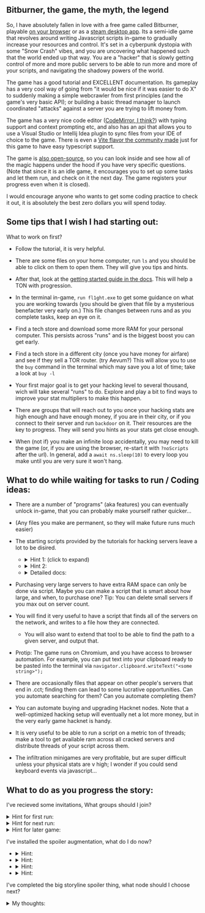 ## Bitburner, the game, the myth, the legend

So, I have absolutely fallen in love with a free game called Bitburner, playable [on your browser](https://bitburner-official.github.io/) or as a [steam desktop app](https://store.steampowered.com/app/1812820/Bitburner/). Its a semi-idle game that revolves around writing Javascript scripts in-game to gradually increase your resources and control. It's set in a cyberpunk dystopia with some "Snow Crash" vibes, and you are uncovering what happened such that the world ended up that way. You are a "hacker" that is slowly getting control of more and more public servers to be able to run more and more of your scripts, and navigating the shadowy powers of the world.

The game has a good tutorial and EXCELLENT documentation. Its gameplay has a very cool way of going from "it would be nice if it was easier to do X" to suddenly making a simple webcrawler from first principles (and the game's very basic API); or building a basic thread manager to launch coordinated "attacks" against a server you are trying to lift money from.

The game has a very nice code editor ([CodeMirror, I think?](https://codemirror.net/)) with typing support and context prompting etc, and also has an api that allows you to use a Visual Studio or Intellij Idea plugin to sync files from your IDE of choice to the game. There is even a [Vite flavor the community made](https://github.com/Tanimodori/viteburner/blob/main/README.md) just for this game to have easy typescript support.

The game is [also open-source](https://github.com/bitburner-official/bitburner-src/tree/dev), so you can look inside and see how all of the magic happens under the hood if you have very specific questions.(Note that since it is an idle game, it encourages you to set up some tasks and let them run, and check on it the next day. The game registers your progress even when it is closed).

I would encourage anyone who wants to get some coding practice to check it out, it is absolutely the best zero dollars you will spend today.


## Some tips that I wish I had starting out:

What to work on first?
* Follow the tutorial, it is very helpful.
* There are some files on your home computer, run `ls` and you should be able to click on them to open them. They will give you tips and hints.
* After that, look at the [getting started guide in the docs](https://bitburner.readthedocs.io/en/latest/guidesandtips/gettingstartedguideforbeginnerprogrammers.html). This will help a TON with progression.


* In the terminal in-game, `run fl1ght.exe` to get some guidance on what you are working towards (you should be given that file by a mysterious benefacter very early on.) This file changes between runs and as you complete tasks, keep an eye on it.
* Find a tech store and download some more RAM for your personal computer. This persists across "runs" and is the biggest boost you can get early.
* Find a tech store in a different city (once you have money for airfare) and see if they sell a TOR router. (try Aevum?) This will allow you to use the `buy` command in the terminal which may save you a lot of time; take a look at `buy -l`


* Your first major goal is to get your hacking level to several thousand, wich will take several "runs" to do. Explore and play a bit to find ways to improve your stat multipliers to make this happen.
* There are groups that will reach out to you once your hacking stats are high enough and have enough money, if you are in their city, or if you connect to their server and run `backdoor` on it. Their resources are the key to progress. They will send you hints as your stats get close enough.
* When (not if) you make an infinite loop accidentally, you may need to kill the game (or, if you are using the browser, re-start it with `?noScripts` after the url). In general, add a `await ns.sleep(10)` to every loop you make until you are very sure it won't hang.


## What to do while waiting for tasks to run / Coding ideas:
* There are a number of "programs" (aka features) you can eventually unlock in-game, that you can probably make yourself rather quicker...
* (Any files you make are permanent, so they will make future runs much easier)

* The starting scripts provided by the tutorials for hacking servers leave a lot to be disired.
    - <details><summary>Hint 1: (click to expand)</summary> You can estimate how many weak() and grow() calls/threads will be needed for a number of hack() threads, and preemtively fire those. You can calculate them more exactly once you buy or unlock the Formulas API  </details>
    - <details><summary>Hint 2: </summary> weaken() grow() and hack() do not have any effect until the moment they complete, and the time they take to run can be calculated with the script tools. This means you can immediately re-weaken and grow servers you attack, if you time your scripts correctly. </details>
    - <details><summary>Detailed docs: </summary> There is some great algorithm design [in the official docs](https://bitburner.readthedocs.io/en/latest/advancedgameplay/hackingalgorithms.html) for more ideas and details.  </details>

* Purchasing very large servers to have extra RAM space can only be done via script. Maybe you can make a script that is smart about how large, and when, to purchase one? Tip: You can delete small servers if you max out on server count.
* You will find it very useful to have a script that finds all of the servers on the network, and writes to a file how they are connected.
    - You will also want to extend that tool to be able to find the path to a given server, and output that.

* Protip: The game runs on Chromium, and you have access to browser automation. For example, you can put text into your clipboard ready to be pasted into the terminal via `navigator.clipboard.writeText("<some string>");`
* There are occasionally files that appear on other people's servers that end in .cct; finding them can lead to some lucrative opportunities. Can you automate searching for them? Can you automate completing them?

* You can automate buying and upgrading Hacknet nodes. Note that a well-optimized hacking setup will eventually net a lot more money, but in the very early game hacknet is handy.
* It is very useful to be able to run a script on a metric ton of threads; make a tool to get available ram across all cracked servers and distribute threads of your script across them.
* The infiltration minigames are very profitable, but are super difficult unless your physical stats are v high; I wonder if you could send keyboard events via javascript...


## What to do as you progress the story:

I've recieved some invitations, What groups should I join?
<details><summary>Hint for first run: </summary>  * Aevum and Tian Di Hui both have reputation gain boosters, which are extremely helpful to speed up befriending the other factions.
* Sector-12 and the various factions unlocked through running `backdoor` on their server have hacking skill and speed boosts, which greatly speed up progression, and don't conflict with Aevum.</details>
<details><summary>Hint for next run: </summary> * On the next run, aim for Chonqing's hacking boosts, and whatever hacking boosts you didn't get on prior runs.
* AFAIK, only city-based factions have conflicts with other factions, the others can be joined freely.
* NeuroFlux Governors can be repeatedly purchased, and quickly makes a big difference in the time it takes to do stuff </details>
<details><summary>Hint for later game: </summary> * The key faction to progressing the story will reach out to you at 2500 hacking level. </details>


I've installed the spoiler augmentation, what do I do now?
* <details><summary>Hint: </summary> You need a lot of hacking level, even more than the Daedalus requirement. </details>
* <details><summary>Hint: </summary> A new server has appeared on the network that wasn't there before, hinted at in the files that Daedalus gave you. Have you made a crawler yet to find all of the nodes on the web? </details>
* <details><summary>Hint: </summary> You need to leave The-Cave </details>
* <details><summary>Hint: </summary> If you are still stuck, ask me (or google it, lots of people get stuck here) </details>


I've completed the big storyline spoiler thing, what node should I choose next?
<details><summary>My thoughts: </summary> In no particular order:
You have completed BitNode 1.1 and gotten its file; completing 1.2 will give you a much better version of that file (permanent multipliers to a bunch of stats).
BitNode 5.1 unlocks Formulas API for free permanently, which lets you access powerful calculations for things like exactly how big an effect N weaken() threads will have on a server, and unlocks a permanent metaprogression stat Int which slowly builds up as a small multiplier for a stats.
Bitnode 2 and 3 are alternate money-making nodes, dealing with crime and corporations respectively, that also unlock those powerful options in later bitnodes. You'll want to do at least one of them fairly early on.
Bitnode 10 allows you to make "sleeves" which are clones/duplicates of the player, and an API to have them work on things for you, so you can get progress on more things at once.
Bitnode 4 allows for an API that can automate almost everything in the game, but it is VERY difficult to complete; you want good bonuses from other bitnodes before atempting it.

For more details on bitnode choice see https://bitburner.readthedocs.io/en/latest/guidesandtips/recommendedbitnodeorder.html#recommended-bitnodes </details>

